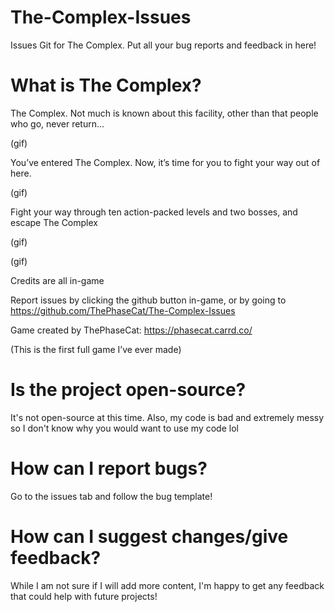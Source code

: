 # The-Complex-Issues
Issues Git for The Complex. Put all your bug reports and feedback in here!

# What is The Complex?

The Complex. Not much is known about this facility, other than that people who go, never return…

(gif)

You’ve entered The Complex. Now, it’s time for you to fight your way out of here.

(gif)

Fight your way through ten action-packed levels and two bosses, and escape The Complex

(gif)

(gif)

Credits are all in-game

Report issues by clicking the github button in-game, or by going to https://github.com/ThePhaseCat/The-Complex-Issues 

Game created by ThePhaseCat: https://phasecat.carrd.co/ 

(This is the first full game I’ve ever made)

# Is the project open-source?

It's not open-source at this time. Also, my code is bad and extremely messy so I don't know why you would want to use my code lol

# How can I report bugs?

Go to the issues tab and follow the bug template!

# How can I suggest changes/give feedback?

While I am not sure if I will add more content, I'm happy to get any feedback that could help with future projects!
